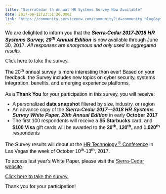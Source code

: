 ```yaml
---
title: "SierraCedar th Annual HR Systems Survey Now Available"
date: 2017-06-12T23:51:26.000Z
link: "https://community.servicenow.com/community?id=community_blog&sys_id=516ceaa1dbd0dbc01dcaf3231f9619c8"
---
```

<p><span style="font-family: calibri,verdana,arial,sans-serif; font-size: 12pt;"><span style="color: #000001; background: white none repeat scroll 0% 0%;">We are delighted to inform you that the </span><strong><em style="color: #000001;">Sierra-Cedar 2017-2018 HR Systems Survey, 20<sup>th</sup> Annual Edition</em></strong><span style="color: #000001; background: white none repeat scroll 0% 0%;"> is now available through June 30, 2017. </span><em style="color: #000001;">All responses are anonymous and only used in aggregated results.</em></span></p><p><span style="font-family: calibri,verdana,arial,sans-serif; font-size: 12pt;"> </span></p><p><span style="font-family: calibri,verdana,arial,sans-serif; font-size: 12pt;"><a title="ierracedar.qualtrics.com/jfe/form/SV_a9vqta14VQ2tcup?SurveyOrigin=147" href="https://sierracedar.qualtrics.com/jfe/form/SV_a9vqta14VQ2tcup?SurveyOrigin=147">Click here to take the survey.</a></span></p><p><span style="font-family: calibri,verdana,arial,sans-serif; font-size: 12pt;"> </span></p><p><span style="color: black; font-family: calibri,verdana,arial,sans-serif; font-size: 12pt;">The 20<sup>th</sup> annual survey is more interesting than ever! Based on your feedback, the Survey includes new topics on cyber security, systems integration, benefits, and emerging experience platforms.<br/> <br/> As a <strong>Thank You</strong> for your participation in this survey, you will receive: </span></p><ul><li><span style="font-family: calibri,verdana,arial,sans-serif; font-size: 12pt;">A personalized <strong>data snapshot</strong> filtered by size, industry, or region</span></li><li><span style="font-family: calibri,verdana,arial,sans-serif; font-size: 12pt;">An advance copy of the <strong><em>Sierra-Cedar 2017—2018 HR Systems Survey White Paper, 20th Annual Edition</em></strong> in early <strong>October 2017</strong></span></li><li><span style="font-family: calibri,verdana,arial,sans-serif; font-size: 12pt;">The first 100 respondents will receive a <strong>$5 Starbucks</strong> card, and <strong>$100 Visa </strong>gift cards will be awarded to the <strong>20<sup>th</sup>, 120<sup>th</sup>,</strong> and <strong>1,020<sup>th</sup></strong> respondents</span></li></ul><p style="text-align: start;"></p><p style="text-align: start;"><span style="font-family: calibri,verdana,arial,sans-serif; color: black; font-size: 12pt;">The Survey results will debut at the <a href="http://www.hrtechnologyconference.com/index.html?elqTrackId=9fd1d3afa1e949308befb263f81866f6&amp;elq=0386fda7329243c1a68dc21235287f5c&amp;elqaid=20114&amp;elqat=1&amp;elqCampaignId="><span style="color: black;">HR Technology<sup> ®</sup></span> <span style="color: black;">Conference</span></a> <span style="color: #2873ee;">i</span>n Las Vegas the week of October 10<sup>th</sup>-13<sup>th</sup>, 2017. </span></p><p style="text-align: start;"><span style="font-family: calibri,verdana,arial,sans-serif; color: black; font-size: 12pt;">To access last year's White Paper, please visit the <a href="http://www.sierra-cedar.com/research/annual-survey/?elqTrackId=55a4da64208b4be8bd604c41cf841d9c&amp;elq=0386fda7329243c1a68dc21235287f5c&amp;elqaid=20114&amp;elqat=1&amp;elqCampaignId=">Sierra-Cedar <span style="color: black;">website</span></a>.</span></p><p></p><p><span style="font-family: calibri,verdana,arial,sans-serif; font-size: 12pt;"><a title="ierracedar.qualtrics.com/jfe/form/SV_a9vqta14VQ2tcup?SurveyOrigin=147" href="https://sierracedar.qualtrics.com/jfe/form/SV_a9vqta14VQ2tcup?SurveyOrigin=147">Click here to take the survey.</a></span></p><p><span style="font-family: calibri,verdana,arial,sans-serif; font-size: 12pt;"> </span></p><p><span style="color: black; font-family: calibri,verdana,arial,sans-serif; font-size: 12pt;">Thank you for your participation!</span></p><p><span style="font-family: calibri,verdana,arial,sans-serif; font-size: 12pt;"> </span></p>